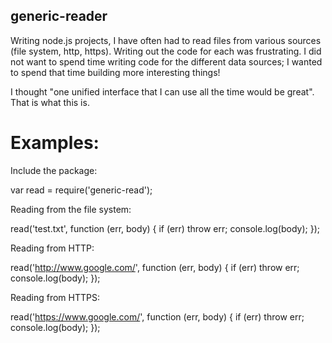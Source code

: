 generic-reader
--------------

Writing node.js projects, I have often had to read files from various sources (file system, http, https). Writing out the code for each was frustrating. I did not want to spend time writing code for the different data sources; I wanted to spend that time building more interesting things!

I thought "one unified interface that I can use all the time would be great". That is what this is.

Examples:
=========

Include the package:

  var read = require('generic-read');

Reading from the file system:

  read('test.txt', function (err, body) {
    if (err) throw err;
    console.log(body);
  });

Reading from HTTP:

  read('http://www.google.com/', function (err, body) {
    if (err) throw err;
    console.log(body);
  });

Reading from HTTPS:

  read('https://www.google.com/', function (err, body) {
    if (err) throw err;
    console.log(body);
  });

